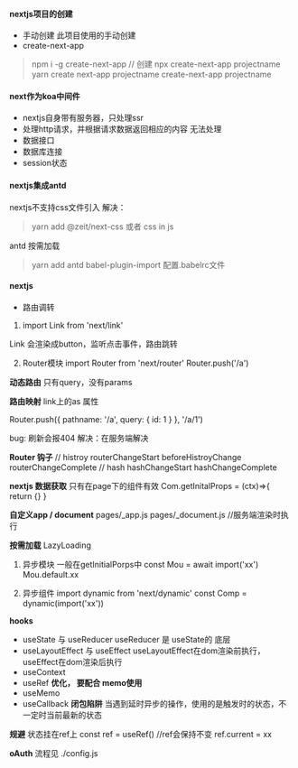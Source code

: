 #### nextjs项目的创建
- 手动创建
    此项目使用的手动创建
- create-next-app
> npm i -g create-next-app
// 创建
> npx create-next-app projectname
> yarn create next-app projectname
> create-next-app projectname

#### next作为koa中间件
- nextjs自身带有服务器，只处理ssr
- 处理http请求，并根据请求数据返回相应的内容
无法处理
- 数据接口
- 数据库连接
- session状态

#### nextjs集成antd
nextjs不支持css文件引入
解决： 
> yarn add @zeit/next-css
或者
css in js
<style jsx></style>

antd 按需加载
> yarn add antd babel-plugin-import
配置.babelrc文件

#### nextjs 
- 路由调转
1. import Link from 'next/link'
<Link href='/a' ></Link>
Link 会渲染成button，监听点击事件，路由跳转

2. Router模块
import Router from 'next/router'
Router.push('/a')

**动态路由**
只有query，没有params
<Link href='/a?id=1' ></Link>

**路由映射**
link上的as 属性
<Link href='/a?id=1' as='/a/1'></Link>
Router.push({
    pathname: '/a',
    query: {
        id: 1
    }
}, '/a/1')

bug: 刷新会报404
解决：在服务端解决

**Router 钩子**
// histroy
routerChangeStart
beforeHistroyChange
routerChangeComplete
// hash
hashChangeStart
hashChangeComplete

**nextjs 数据获取**
只有在page下的组件有效
Com.getInitalProps = (ctx)=>{
    return {}
}

**自定义app / document**
pages/_app.js
pages/_document.js //服务端渲染时执行

**按需加载**
LazyLoading
1. 异步模块
一般在getInitialPorps中
const Mou = await import('xx')
Mou.default.xx

2. 异步组件
import dynamic from 'next/dynamic'
const Comp = dynamic(import('xx'))

**hooks**
- useState 与 useReducer
useReducer 是 useState的 底层
- useLayoutEffect 与 useEffect
useLayoutEffect在dom渲染前执行，useEffect在dom渲染后执行
- useContext
- useRef
**优化， 要配合 memo使用**
- useMemo
- useCallback
**闭包陷阱**
当遇到延时异步的操作，使用的是触发时的状态，不一定时当前最新的状态

**规避**
 状态挂在ref上
 const ref = useRef() //ref会保持不变
ref.current = xx

**oAuth**
流程见 ./config.js